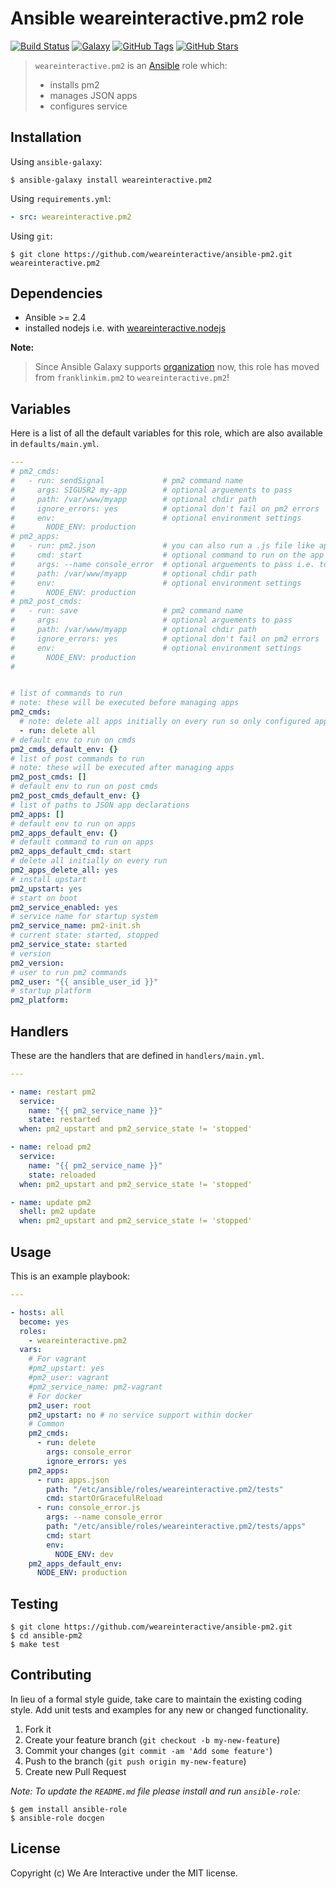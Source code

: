 # Ansible weareinteractive.pm2 role

[![Build Status](https://img.shields.io/travis/weareinteractive/ansible-pm2.svg)](https://travis-ci.org/weareinteractive/ansible-pm2)
[![Galaxy](http://img.shields.io/badge/galaxy-weareinteractive.pm2-blue.svg)](https://galaxy.ansible.com/weareinteractive/pm2)
[![GitHub Tags](https://img.shields.io/github/tag/weareinteractive/ansible-pm2.svg)](https://github.com/weareinteractive/ansible-pm2)
[![GitHub Stars](https://img.shields.io/github/stars/weareinteractive/ansible-pm2.svg)](https://github.com/weareinteractive/ansible-pm2)

> `weareinteractive.pm2` is an [Ansible](http://www.ansible.com) role which:
>
> * installs pm2
> * manages JSON apps
> * configures service

## Installation

Using `ansible-galaxy`:

```shell
$ ansible-galaxy install weareinteractive.pm2
```

Using `requirements.yml`:

```yaml
- src: weareinteractive.pm2
```

Using `git`:

```shell
$ git clone https://github.com/weareinteractive/ansible-pm2.git weareinteractive.pm2
```

## Dependencies

* Ansible >= 2.4
* installed nodejs i.e. with [weareinteractive.nodejs](https://github.com/weareinteractive/ansible-nodejs)

**Note:**

> Since Ansible Galaxy supports [organization](https://www.ansible.com/blog/ansible-galaxy-2-release) now, this role has moved from `franklinkim.pm2` to `weareinteractive.pm2`!

## Variables

Here is a list of all the default variables for this role, which are also available in `defaults/main.yml`.

```yaml
---
# pm2_cmds:
#   - run: sendSignal             # pm2 command name
#     args: SIGUSR2 my-app        # optional arguements to pass
#     path: /var/www/myapp        # optional chdir path
#     ignore_errors: yes          # optional don't fail on pm2 errors
#     env:                        # optional environment settings
#       NODE_ENV: production
# pm2_apps:
#   - run: pm2.json               # you can also run a .js file like app.js
#     cmd: start                  # optional command to run on the app
#     args: --name console_error  # optional arguements to pass i.e. to app.js
#     path: /var/www/myapp        # optional chdir path
#     env:                        # optional environment settings
#       NODE_ENV: production
# pm2_post_cmds:
#   - run: save                   # pm2 command name
#     args:                       # optional arguements to pass
#     path: /var/www/myapp        # optional chdir path
#     ignore_errors: yes          # optional don't fail on pm2 errors
#     env:                        # optional environment settings
#       NODE_ENV: production
#


# list of commands to run
# note: these will be executed before managing apps
pm2_cmds:
  # note: delete all apps initially on every run so only configured apps exist
  - run: delete all
# default env to run on cmds
pm2_cmds_default_env: {}
# list of post commands to run
# note: these will be executed after managing apps
pm2_post_cmds: []
# default env to run on post cmds
pm2_post_cmds_default_env: {}
# list of paths to JSON app declarations
pm2_apps: []
# default env to run on apps
pm2_apps_default_env: {}
# default command to run on apps
pm2_apps_default_cmd: start
# delete all initially on every run
pm2_apps_delete_all: yes
# install upstart
pm2_upstart: yes
# start on boot
pm2_service_enabled: yes
# service name for startup system
pm2_service_name: pm2-init.sh
# current state: started, stopped
pm2_service_state: started
# version
pm2_version:
# user to run pm2 commands
pm2_user: "{{ ansible_user_id }}"
# startup platform
pm2_platform:

```

## Handlers

These are the handlers that are defined in `handlers/main.yml`.

```yaml
---

- name: restart pm2
  service:
    name: "{{ pm2_service_name }}"
    state: restarted
  when: pm2_upstart and pm2_service_state != 'stopped'

- name: reload pm2
  service:
    name: "{{ pm2_service_name }}"
    state: reloaded
  when: pm2_upstart and pm2_service_state != 'stopped'

- name: update pm2
  shell: pm2 update
  when: pm2_upstart and pm2_service_state != 'stopped'

```


## Usage

This is an example playbook:

```yaml
---

- hosts: all
  become: yes
  roles:
    - weareinteractive.pm2
  vars:
    # For vagrant
    #pm2_upstart: yes
    #pm2_user: vagrant
    #pm2_service_name: pm2-vagrant
    # For docker
    pm2_user: root
    pm2_upstart: no # no service support within docker
    # Common
    pm2_cmds:
      - run: delete
        args: console_error
        ignore_errors: yes
    pm2_apps:
      - run: apps.json
        path: "/etc/ansible/roles/weareinteractive.pm2/tests"
        cmd: startOrGracefulReload
      - run: console_error.js
        args: --name console_error
        path: "/etc/ansible/roles/weareinteractive.pm2/tests/apps"
        cmd: start
        env:
          NODE_ENV: dev
    pm2_apps_default_env:
      NODE_ENV: production

```


## Testing

```shell
$ git clone https://github.com/weareinteractive/ansible-pm2.git
$ cd ansible-pm2
$ make test
```

## Contributing
In lieu of a formal style guide, take care to maintain the existing coding style. Add unit tests and examples for any new or changed functionality.

1. Fork it
2. Create your feature branch (`git checkout -b my-new-feature`)
3. Commit your changes (`git commit -am 'Add some feature'`)
4. Push to the branch (`git push origin my-new-feature`)
5. Create new Pull Request

*Note: To update the `README.md` file please install and run `ansible-role`:*

```shell
$ gem install ansible-role
$ ansible-role docgen
```

## License
Copyright (c) We Are Interactive under the MIT license.
